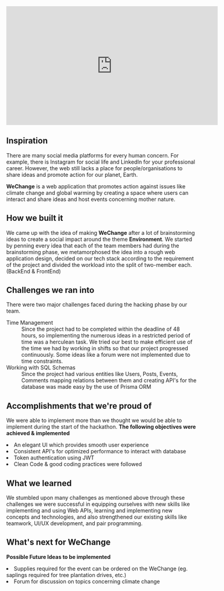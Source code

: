 <iframe width="560" height="315" src="https://www.youtube.com/embed/uKH4lSk7ulk" title="YouTube video player" frameborder="0" allow="accelerometer; autoplay; clipboard-write; encrypted-media; gyroscope; picture-in-picture; web-share" allowfullscreen></iframe>

## Inspiration
There are many social media platforms for every human concern. For example, there is Instagram for social life and LinkedIn for your professional career. However, the web still lacks a place for people/organisations to share ideas and promote action for our planet, Earth.

**WeChange**  is a web application that promotes action against issues like climate change and global warming by creating a space where users can interact and share ideas and host events concerning mother nature. 

## How we built it
We came up with the idea of making **WeChange** after a lot of brainstorming ideas to create a social impact around the theme **Environment**.
We started by penning every idea that each of the team members had during the brainstorming phase, we metamorphosed the idea into a rough web application design,
decided on our tech stack according to the requirement of the project and divided the workload into the split of two-member each. (BackEnd & FrontEnd)

## Challenges we ran into
There were two major challenges faced during the hacking phase by our team.
<dl>
<dt>Time Management</dt>
<dd> Since the project had to be completed within the deadline of 48 hours, so implementing the numerous ideas in a restricted period of time was a herculean task. We tried our best to make efficient use of the time we had by working in shifts so that our project progressed continuously. Some ideas like a forum were not implemented due to time constraints. </dd>

<dt>Working with SQL Schemas</dt>
<dd> Since the project had various entities like Users, Posts, Events, Comments mapping relations between them and creating API's for the database was made easy by the use of Prisma ORM </dd>
</dl>

## Accomplishments that we're proud of
We were able to implement more than we thought we would be able to implement during the start of the hackathon. 
<b>The following objectives were achieved & implemented</b>
<li>An elegant UI which provides smooth user experience</li>
<li>Consistent API's for optimized performance to interact with database</li>
<li>Token authentication using JWT </li>
<li>Clean Code & good coding practices were followed</li>

## What we learned
We stumbled upon many challenges as mentioned above through these challenges we were successful in equipping ourselves with new skills like implementing and using Web APIs, learning and implementing new concepts and technologies, and also strengthened
our existing skills like teamwork, UI/UX development, and pair programming.

## What's next for WeChange

**Possible Future Ideas to be implemented**
<li>Supplies required for the event can be ordered on the WeChange (eg. saplings required for tree plantation drives, etc.) </li>
<li> Forum for discussion on topics concerning climate change</li>
